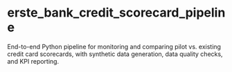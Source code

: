 # erste_bank_credit_scorecard_pipeline
End-to-end Python pipeline for monitoring and comparing pilot vs. existing credit card scorecards, with synthetic data generation, data quality checks, and KPI reporting.
